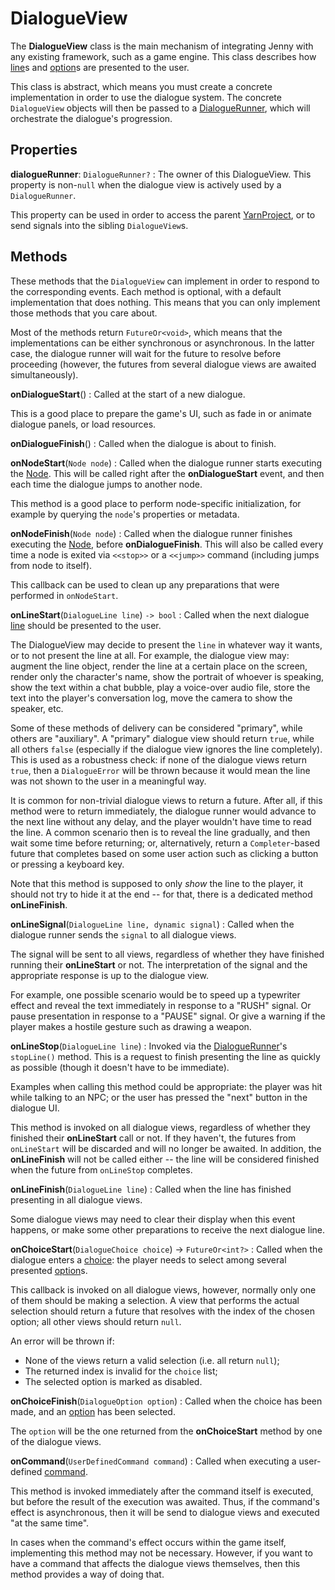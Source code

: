 # DialogueView

The **DialogueView** class is the main mechanism of integrating Jenny with any existing framework,
such as a game engine. This class describes how [line]s and [option]s are presented to the user.

This class is abstract, which means you must create a concrete implementation in order to use the
dialogue system. The concrete `DialogueView` objects will then be passed to a [DialogueRunner],
which will orchestrate the dialogue's progression.


## Properties

**dialogueRunner**: `DialogueRunner?`
: The owner of this DialogueView. This property is non-`null` when the dialogue view is actively
  used by a `DialogueRunner`.

  This property can be used in order to access the parent [YarnProject], or to send signals into the
  sibling `DialogueView`s.


## Methods

These methods that the `DialogueView` can implement in order to respond to the corresponding events.
Each method is optional, with a default implementation that does nothing. This means that you can
only implement those methods that you care about.

Most of the methods return `FutureOr<void>`, which means that the implementations can be either
synchronous or asynchronous. In the latter case, the dialogue runner will wait for the future to
resolve before proceeding (however, the futures from several dialogue views are awaited
simultaneously).

**onDialogueStart**()
: Called at the start of a new dialogue.

  This is a good place to prepare the game's UI, such as fade in or animate dialogue panels, or
  load resources.

**onDialogueFinish**()
: Called when the dialogue is about to finish.

**onNodeStart**(`Node node`)
: Called when the dialogue runner starts executing the [Node]. This will be called right after the
  **onDialogueStart** event, and then each time the dialogue jumps to another node.

  This method is a good place to perform node-specific initialization, for example by querying the
  `node`'s properties or metadata.

**onNodeFinish**(`Node node`)
: Called when the dialogue runner finishes executing the [Node], before **onDialogueFinish**. This
  will also be called every time a node is exited via `<<stop>>` or a `<<jump>>` command (including
  jumps from node to itself).

  This callback can be used to clean up any preparations that were performed in `onNodeStart`.

**onLineStart**(`DialogueLine line`) `-> bool`
: Called when the next dialogue [line] should be presented to the user.

  The DialogueView may decide to present the `line` in whatever way it wants, or to not present
  the line at all. For example, the dialogue view may: augment the line object, render the line at
  a certain place on the screen, render only the character's name, show the portrait of whoever is
  speaking, show the text within a chat bubble, play a voice-over audio file, store the text into
  the player's conversation log, move the camera to show the speaker, etc.

  Some of these methods of delivery can be considered "primary", while others are "auxiliary".
  A "primary" dialogue view should return `true`, while all others `false` (especially if the
  dialogue view ignores the line completely). This is used as a robustness check: if none of the
  dialogue views return `true`, then a `DialogueError` will be thrown because it would mean the
  line was not shown to the user in a meaningful way.

  It is common for non-trivial dialogue views to return a future. After all, if this method were
  to return immediately, the dialogue runner would advance to the next line without any delay,
  and the player wouldn't have time to read the line. A common scenario then is to reveal the line
  gradually, and then wait some time before returning; or, alternatively, return a `Completer`-based
  future that completes based on some user action such as clicking a button or pressing a
  keyboard key.

  Note that this method is supposed to only *show* the line to the player, it should not try to
  hide it at the end -- for that, there is a dedicated method **onLineFinish**.

**onLineSignal**(`DialogueLine line, dynamic signal`)
: Called when the dialogue runner sends the `signal` to all dialogue views.

  The signal will be sent to all views, regardless of whether they have finished running
  their **onLineStart** or not. The interpretation of the signal and the appropriate response
  is up to the dialogue view.

  For example, one possible scenario would be to speed up a typewriter effect and reveal the text
  immediately in response to a "RUSH" signal. Or pause presentation in response to a "PAUSE"
  signal. Or give a warning if the player makes a hostile gesture such as drawing a weapon.

**onLineStop**(`DialogueLine line`)
: Invoked via the [DialogueRunner]'s `stopLine()` method. This is a request to finish presenting
  the line as quickly as possible (though it doesn't have to be immediate).

  Examples when calling this method could be appropriate: the player was hit while talking to
  an NPC; or the user has pressed the "next" button in the dialogue UI.

  This method is invoked on all dialogue views, regardless of whether they finished their
  **onLineStart** call or not. If they haven't, the futures from `onLineStart` will be discarded
  and will no longer be awaited. In addition, the **onLineFinish** will not be called either --
  the line will be considered finished when the future from `onLineStop` completes.

**onLineFinish**(`DialogueLine line`)
: Called when the line has finished presenting in all dialogue views.

  Some dialogue views may need to clear their display when this event happens, or make some other
  preparations to receive the next dialogue line.

**onChoiceStart**(`DialogueChoice choice`) → `FutureOr<int?>`
: Called when the dialogue enters a [choice]: the player needs to select among several presented
  [option]s.

  This callback is invoked on all dialogue views, however, normally only one of them should be
  making a selection. A view that performs the actual selection should return a future that resolves
  with the index of the chosen option; all other views should return `null`.

  An error will be thrown if:

  <!-- markdownlint-disable MD006 MD007 -->
  - None of the views return a valid selection (i.e. all return `null`);
  - The returned index is invalid for the `choice` list;
  - The selected option is marked as disabled.
  <!-- markdownlint-enable MD006 MD007 -->

**onChoiceFinish**(`DialogueOption option`)
: Called when the choice has been made, and an [option] has been selected.

  The `option` will be the one returned from the **onChoiceStart** method by one of the dialogue
  views.

**onCommand**(`UserDefinedCommand command`)
: Called when executing a user-defined [command].

  This method is invoked immediately after the command itself is executed, but before the result of
  the execution was awaited. Thus, if the command's effect is asynchronous, then it will be send to
  dialogue views and executed "at the same time".

  In cases when the command's effect occurs within the game itself, implementing this method may not
  be necessary. However, if you want to have a command that affects the dialogue views themselves,
  then this method provides a way of doing that.


[DialogueRunner]: dialogue_runner.md
[Node]: node.md
[YarnProject]: yarn_project.md
[choice]: dialogue_choice.md
[command]: user_defined_command.md
[line]: dialogue_line.md
[option]: dialogue_option.md
